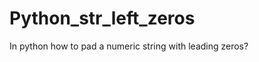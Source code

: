 Python_str_left_zeros
=====================

In python how to pad a numeric string with leading zeros?
